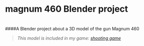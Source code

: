 # magnum 460 Blender project
#

####A Blender project about a 3D model of the gun Magnum 460

>*This model is included in my game: [shooting game](https://github.com/TheGoodFella/ShootingGame)*
